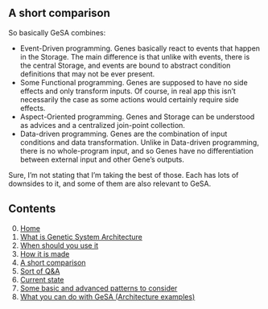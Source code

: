 ## A short comparison

So basically GeSA combines:

  - Event-Driven programming. Genes basically react to events that
    happen in the Storage. The main difference is that unlike with
    events, there is the central Storage, and events are bound to
    abstract condition definitions that may not be ever present.
  - Some Functional programming. Genes are supposed to have no side
    effects and only transform inputs. Of course, in real app this isn’t
    necessarily the case as some actions would certainly require side
    effects.
  - Aspect-Oriented programming. Genes and Storage can be understood as
    advices and a centralized join-point collection.
  - Data-driven programming. Genes are the combination of input
    conditions and data transformation. Unlike in Data-driven
    programming, there is no whole-program input, and so Genes have no
    differentiation between external input and other Gene’s outputs.

Sure, I’m not stating that I’m taking the best of those. Each has lots
of downsides to it, and some of them are also relevant to GeSA.

## Contents

0.  [Home](/README.md)
1.  [What is Genetic System Architecture](/docs/GeSA%20Introduction.md)
2.  [When should you use it](/docs/GeSA%20Usage.md)
3.  [How it is made](/docs/GeSA%20Structure.md)
4.  [A short comparison](/docs/GeSA%20Comparison.md)
5.  [Sort of Q\&A](/docs/GeSA%20QnA.md)
6.  [Current state](/docs/GeSA%20State.md)
7.  [Some basic and advanced patterns to
    consider](/docs/GeSA%20Patterns.md)
8.  [What you can do with GeSA (Architecture
    examples)](/docs/GeSA%20Examples.md)
